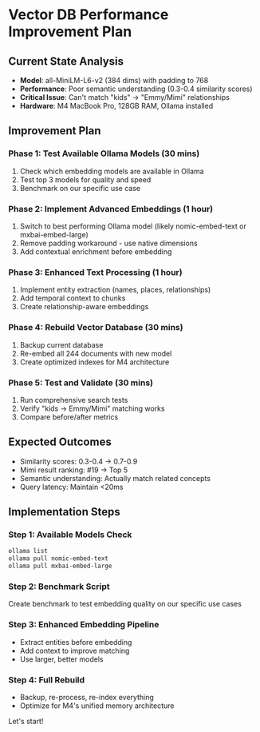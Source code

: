 # Vector DB Performance Improvement Plan

## Current State Analysis

- **Model**: all-MiniLM-L6-v2 (384 dims) with padding to 768
- **Performance**: Poor semantic understanding (0.3-0.4 similarity scores)
- **Critical Issue**: Can't match "kids" → "Emmy/Mimi" relationships
- **Hardware**: M4 MacBook Pro, 128GB RAM, Ollama installed

## Improvement Plan

### Phase 1: Test Available Ollama Models (30 mins)

1. Check which embedding models are available in Ollama
2. Test top 3 models for quality and speed
3. Benchmark on our specific use case

### Phase 2: Implement Advanced Embeddings (1 hour)

1. Switch to best performing Ollama model (likely nomic-embed-text or mxbai-embed-large)
2. Remove padding workaround - use native dimensions
3. Add contextual enrichment before embedding

### Phase 3: Enhanced Text Processing (1 hour)

1. Implement entity extraction (names, places, relationships)
2. Add temporal context to chunks
3. Create relationship-aware embeddings

### Phase 4: Rebuild Vector Database (30 mins)

1. Backup current database
2. Re-embed all 244 documents with new model
3. Create optimized indexes for M4 architecture

### Phase 5: Test and Validate (30 mins)

1. Run comprehensive search tests
2. Verify "kids → Emmy/Mimi" matching works
3. Compare before/after metrics

## Expected Outcomes

- Similarity scores: 0.3-0.4 → 0.7-0.9
- Mimi result ranking: #19 → Top 5
- Semantic understanding: Actually match related concepts
- Query latency: Maintain <20ms

## Implementation Steps

### Step 1: Available Models Check

```bash
ollama list
ollama pull nomic-embed-text
ollama pull mxbai-embed-large
```

### Step 2: Benchmark Script

Create benchmark to test embedding quality on our specific use cases

### Step 3: Enhanced Embedding Pipeline

- Extract entities before embedding
- Add context to improve matching
- Use larger, better models

### Step 4: Full Rebuild

- Backup, re-process, re-index everything
- Optimize for M4's unified memory architecture

Let's start!
